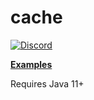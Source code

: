# cache

[![Discord](https://img.shields.io/discord/384870460640329728.svg?logo=discord)](https://discord.gg/G2kxrnU)

[**Examples**](https://github.com/RuneStar/cache/tree/master/tools/src/main/java/org/runestar/cache/tools)

Requires Java 11+